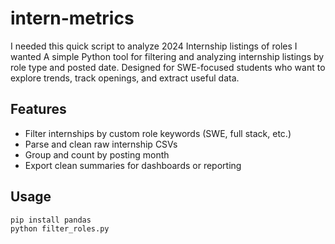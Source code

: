 # intern-metrics

 I needed this quick script to analyze 2024 Internship listings of roles I wanted
A simple Python tool for filtering and analyzing internship listings by role type and posted date. Designed for SWE-focused students who want to explore trends, track openings, and extract useful data.

## Features

- Filter internships by custom role keywords (SWE, full stack, etc.)
- Parse and clean raw internship CSVs
- Group and count by posting month
- Export clean summaries for dashboards or reporting

## Usage

```bash
pip install pandas
python filter_roles.py